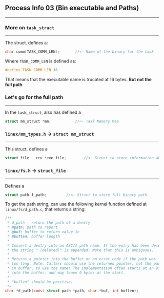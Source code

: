 ## Process Info 03 (Bin executable and Paths)
---

### More on `task_struct`
---
The struct, defines a:
```c
char comm[TASK_COMM_LEN];		//<- Name of the binary for the task
```
Where `TASK_COMM_LEN` is defined as:
```c
#define TASK_COMM_LEN 16
```
That means that the executable name is trucated at 16 bytes. **But not the full path**

### Let's go for the full path
---
In the `task_struct`, also has defined a 
```c
struct mm_struct *mm;			//<- Task Memory Map
```

### `linux/mm_types.h` -> `struct mm_struct`
---
This struct, defines a
```c
struct file __rcu *exe_file;		//<- Struct to store information about the binary file
```

### `linux/fs.h` -> `struct_file`
---
Defines a 
```c
struct path f_path;			//<- Struct to store full binary path
```
To get the path string, can use the following kernel function defined at `linux/fs/d_path.c`, that returns a string:
```c
/**
 * d_path - return the path of a dentry
 * @path: path to report
 * @buf: buffer to return value in
 * @buflen: buffer length
 *
 * Convert a dentry into an ASCII path name. If the entry has been deleted
 * the string " (deleted)" is appended. Note that this is ambiguous.
 *
 * Returns a pointer into the buffer or an error code if the path was
 * too long. Note: Callers should use the returned pointer, not the passed
 * in buffer, to use the name! The implementation often starts at an offset
 * into the buffer, and may leave 0 bytes at the start.
 *
 * "buflen" should be positive.
 */
char *d_path(const struct path *path, char *buf, int buflen);
```




